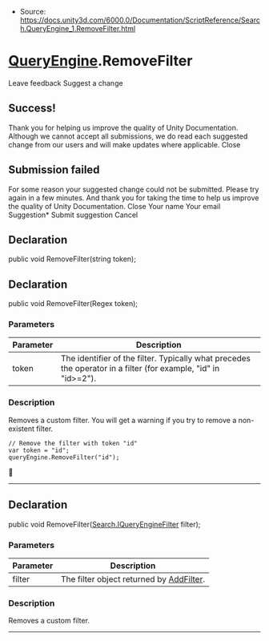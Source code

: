 * Source: https://docs.unity3d.com/6000.0/Documentation/ScriptReference/Search.QueryEngine_1.RemoveFilter.html

#  [QueryEngine<T0>](https://docs.unity3d.com/6000.0/Documentation/ScriptReference/Search.QueryEngine_1.html).RemoveFilter
Leave feedback
Suggest a change
## Success!
Thank you for helping us improve the quality of Unity Documentation. Although we cannot accept all submissions, we do read each suggested change from our users and will make updates where applicable.
Close
## Submission failed
For some reason your suggested change could not be submitted. Please <a>try again</a> in a few minutes. And thank you for taking the time to help us improve the quality of Unity Documentation.
Close
Your name Your email Suggestion* Submit suggestion
Cancel
## Declaration
public void RemoveFilter(string token); 
## Declaration
public void RemoveFilter(Regex token); 
### Parameters
Parameter | Description  
---|---  
token | The identifier of the filter. Typically what precedes the operator in a filter (for example, "id" in "id>=2").  
### Description
Removes a custom filter.
You will get a warning if you try to remove a non-existent filter.
```
// Remove the filter with token "id"
var token = "id";
queryEngine.RemoveFilter("id");

```

* * *
## Declaration
public void RemoveFilter([Search.IQueryEngineFilter](https://docs.unity3d.com/6000.0/Documentation/ScriptReference/Search.IQueryEngineFilter.html) filter); 
### Parameters
Parameter | Description  
---|---  
filter | The filter object returned by [AddFilter](https://docs.unity3d.com/6000.0/Documentation/ScriptReference/Search.QueryEngine_1.AddFilter.html).  
### Description
Removes a custom filter.
* * *

